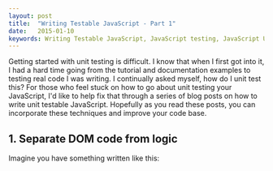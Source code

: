 ```yaml
---
layout: post
title:  "Writing Testable JavaScript - Part 1"
date:   2015-01-10
keywords: Writing Testable JavaScript, JavaScript testing, JavaScript Unit Testing, How to unit test JavaScript, Jasmine unit testing
---
```


Getting started with unit testing is difficult. I know that when I first got into it, I had a hard time going from the tutorial and documentation examples to testing real code I was writing. I continually asked myself, how do I unit test this? For those who feel stuck on how to go about unit testing your JavaScript, I'd like to help fix that through a series of blog posts on how to write unit testable JavaScript. Hopefully as you read these posts, you can incorporate these techniques and improve your code base.

## 1. Separate DOM code from logic

Imagine you have something written like this:

```js

```


